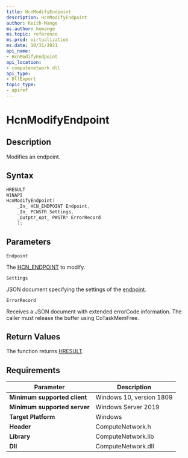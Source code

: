```yaml
---
title: HcnModifyEndpoint
description: HcnModifyEndpoint
author: Keith-Mange
ms.author: kemange
ms.topic: reference
ms.prod: virtualization
ms.date: 10/31/2021
api_name:
- HcnModifyEndpoint
api_location:
- computenetwork.dll
api_type:
- DllExport
topic_type:
- apiref
---
```

# HcnModifyEndpoint

## Description

Modifies an endpoint.

## Syntax

```cpp
HRESULT
WINAPI
HcnModifyEndpoint(
    _In_ HCN_ENDPOINT Endpoint,
    _In_ PCWSTR Settings,
    _Outptr_opt_ PWSTR* ErrorRecord
    );
```

## Parameters

`Endpoint`

The [HCN\_ENDPOINT](./HCN_ENDPOINT.md) to modify.

`Settings`

JSON document specifying the settings of the [endpoint](./../HNS_Schema.md#HostComputeEndpoint).

`ErrorRecord`

Receives a JSON document with extended errorCode information. The caller must release the buffer using CoTaskMemFree.

## Return Values

The function returns [HRESULT](./HCNHResult.md).

## Requirements

|Parameter|Description|
|---|---|
| **Minimum supported client** | Windows 10, version 1809 |
| **Minimum supported server** | Windows Server 2019 |
| **Target Platform** | Windows |
| **Header** | ComputeNetwork.h |
| **Library** | ComputeNetwork.lib |
| **Dll** | ComputeNetwork.dll |





